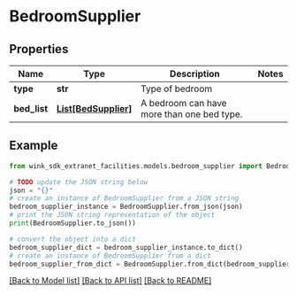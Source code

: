 # BedroomSupplier


## Properties

Name | Type | Description | Notes
------------ | ------------- | ------------- | -------------
**type** | **str** | Type of bedroom | 
**bed_list** | [**List[BedSupplier]**](BedSupplier.md) | A bedroom can have more than one bed type. | 

## Example

```python
from wink_sdk_extranet_facilities.models.bedroom_supplier import BedroomSupplier

# TODO update the JSON string below
json = "{}"
# create an instance of BedroomSupplier from a JSON string
bedroom_supplier_instance = BedroomSupplier.from_json(json)
# print the JSON string representation of the object
print(BedroomSupplier.to_json())

# convert the object into a dict
bedroom_supplier_dict = bedroom_supplier_instance.to_dict()
# create an instance of BedroomSupplier from a dict
bedroom_supplier_from_dict = BedroomSupplier.from_dict(bedroom_supplier_dict)
```
[[Back to Model list]](../README.md#documentation-for-models) [[Back to API list]](../README.md#documentation-for-api-endpoints) [[Back to README]](../README.md)


